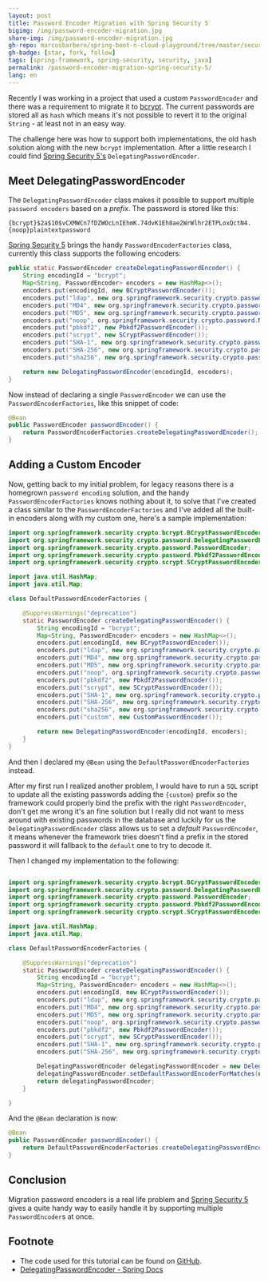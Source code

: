 ```yaml
---
layout: post
title: Password Encoder Migration with Spring Security 5
bigimg: /img/password-encoder-migration.jpg
share-img: /img/password-encoder-migration.jpg
gh-repo: marcosbarbero/spring-boot-n-cloud-playground/tree/master/security
gh-badge: [star, fork, follow]
tags: [spring-framework, spring-security, security, java]
permalink: /password-encoder-migration-spring-security-5/
lang: en
---
```


Recently I was working in a project that used a custom `PasswordEncoder` and there was a requirement to migrate it to 
[bcrypt](https://en.wikipedia.org/wiki/Bcrypt). The current passwords are stored all as `hash` which means it's not
possible to revert it to the original `String` - at least not in an easy way.

The challenge here was how to support both implementations, the old hash solution along with the new `bcrypt` 
implementation. After a little research I could find [Spring Security 5's](https://spring.io/projects/spring-security) 
`DelegatingPasswordEncoder`.

## Meet DelegatingPasswordEncoder

The `DelegatingPasswordEncoder` class makes it possible to support multiple `password encoders` based on a *prefix*. The
password is stored like this:

```text
{bcrypt}$2a$10$vCXMWCn7fDZWOcLnIEhmK.74dvK1Eh8ae2WrWlhr2ETPLoxQctN4.
{noop}plaintextpassword
``` 

[Spring Security 5](https://spring.io/projects/spring-security) brings the handy `PasswordEncoderFactories` class,
currently this class supports the following encoders:

```java
public static PasswordEncoder createDelegatingPasswordEncoder() {
    String encodingId = "bcrypt";
    Map<String, PasswordEncoder> encoders = new HashMap<>();
    encoders.put(encodingId, new BCryptPasswordEncoder());
    encoders.put("ldap", new org.springframework.security.crypto.password.LdapShaPasswordEncoder());
    encoders.put("MD4", new org.springframework.security.crypto.password.Md4PasswordEncoder());
    encoders.put("MD5", new org.springframework.security.crypto.password.MessageDigestPasswordEncoder("MD5"));
    encoders.put("noop", org.springframework.security.crypto.password.NoOpPasswordEncoder.getInstance());
    encoders.put("pbkdf2", new Pbkdf2PasswordEncoder());
    encoders.put("scrypt", new SCryptPasswordEncoder());
    encoders.put("SHA-1", new org.springframework.security.crypto.password.MessageDigestPasswordEncoder("SHA-1"));
    encoders.put("SHA-256", new org.springframework.security.crypto.password.MessageDigestPasswordEncoder("SHA-256"));
    encoders.put("sha256", new org.springframework.security.crypto.password.StandardPasswordEncoder());

    return new DelegatingPasswordEncoder(encodingId, encoders);
}
``` 

Now instead of declaring a single `PasswordEncoder` we can use the `PasswordEncoderFactories`, like this snippet of code:

```java
@Bean
public PasswordEncoder passwordEncoder() {
    return PasswordEncoderFactories.createDelegatingPasswordEncoder();
}
```

## Adding a Custom Encoder

Now, getting back to my initial problem, for legacy reasons there is a homegrown `password encoding` solution, and the
handy `PasswordEncoderFactories` knows nothing about it, to solve that I've created a class similar to the 
`PasswordEncoderFactories` and I've added all the built-in encoders along with my custom one, here's a sample implementation:

```java
import org.springframework.security.crypto.bcrypt.BCryptPasswordEncoder;
import org.springframework.security.crypto.password.DelegatingPasswordEncoder;
import org.springframework.security.crypto.password.PasswordEncoder;
import org.springframework.security.crypto.password.Pbkdf2PasswordEncoder;
import org.springframework.security.crypto.scrypt.SCryptPasswordEncoder;

import java.util.HashMap;
import java.util.Map;

class DefaultPasswordEncoderFactories {

    @SuppressWarnings("deprecation")
    static PasswordEncoder createDelegatingPasswordEncoder() {
        String encodingId = "bcrypt";
        Map<String, PasswordEncoder> encoders = new HashMap<>();
        encoders.put(encodingId, new BCryptPasswordEncoder());
        encoders.put("ldap", new org.springframework.security.crypto.password.LdapShaPasswordEncoder());
        encoders.put("MD4", new org.springframework.security.crypto.password.Md4PasswordEncoder());
        encoders.put("MD5", new org.springframework.security.crypto.password.MessageDigestPasswordEncoder("MD5"));
        encoders.put("noop", org.springframework.security.crypto.password.NoOpPasswordEncoder.getInstance());
        encoders.put("pbkdf2", new Pbkdf2PasswordEncoder());
        encoders.put("scrypt", new SCryptPasswordEncoder());
        encoders.put("SHA-1", new org.springframework.security.crypto.password.MessageDigestPasswordEncoder("SHA-1"));
        encoders.put("SHA-256", new org.springframework.security.crypto.password.MessageDigestPasswordEncoder("SHA-256"));
        encoders.put("sha256", new org.springframework.security.crypto.password.StandardPasswordEncoder());
        encoders.put("custom", new CustomPasswordEncoder());

        return new DelegatingPasswordEncoder(encodingId, encoders);
    }
}
```

And then I declared my `@Bean` using the `DefaultPasswordEncoderFactories` instead.

After my first run I realized another problem, I would have to run a `SQL` script to update all the existing passwords 
adding the `{custom}` prefix so the framework could properly bind the prefix with the right `PasswordEncoder`, 
don't get me wrong it's an fine solution but I really did not want to mess around with existing passwords in the 
database and luckily for us the `DelegatingPasswordEncoder` class allows us to set a *default* `PasswordEncoder`, it means
whenever the framework tries doesn't find a prefix in the stored password it will fallback to the `default` one to try
to decode it.

Then I changed my implementation to the following:

```java

import org.springframework.security.crypto.bcrypt.BCryptPasswordEncoder;
import org.springframework.security.crypto.password.DelegatingPasswordEncoder;
import org.springframework.security.crypto.password.PasswordEncoder;
import org.springframework.security.crypto.password.Pbkdf2PasswordEncoder;
import org.springframework.security.crypto.scrypt.SCryptPasswordEncoder;

import java.util.HashMap;
import java.util.Map;

class DefaultPasswordEncoderFactories {

    @SuppressWarnings("deprecation")
    static PasswordEncoder createDelegatingPasswordEncoder() {
        String encodingId = "bcrypt";
        Map<String, PasswordEncoder> encoders = new HashMap<>();
        encoders.put(encodingId, new BCryptPasswordEncoder());
        encoders.put("ldap", new org.springframework.security.crypto.password.LdapShaPasswordEncoder());
        encoders.put("MD4", new org.springframework.security.crypto.password.Md4PasswordEncoder());
        encoders.put("MD5", new org.springframework.security.crypto.password.MessageDigestPasswordEncoder("MD5"));
        encoders.put("noop", org.springframework.security.crypto.password.NoOpPasswordEncoder.getInstance());
        encoders.put("pbkdf2", new Pbkdf2PasswordEncoder());
        encoders.put("scrypt", new SCryptPasswordEncoder());
        encoders.put("SHA-1", new org.springframework.security.crypto.password.MessageDigestPasswordEncoder("SHA-1"));
        encoders.put("SHA-256", new org.springframework.security.crypto.password.MessageDigestPasswordEncoder("SHA-256"));

        DelegatingPasswordEncoder delegatingPasswordEncoder = new DelegatingPasswordEncoder(encodingId, encoders);
        delegatingPasswordEncoder.setDefaultPasswordEncoderForMatches(new CustomPasswordEncoder());
        return delegatingPasswordEncoder;
    }

}
```

And the `@Bean` declaration is now:

```java
@Bean
public PasswordEncoder passwordEncoder() {
    return DefaultPasswordEncoderFactories.createDelegatingPasswordEncoder();
}
```

Conclusion
---

Migration password encoders is a real life problem and [Spring Security 5](https://spring.io/projects/spring-security) 
gives a quite handy way to easily handle it by supporting multiple `PasswordEncoder`s at once.

Footnote
---
 - The code used for this tutorial can be found on [GitHub](https://github.com/marcosbarbero/spring-boot-n-cloud-playground/tree/master/security).
 - [DelegatingPasswordEncoder - Spring Docs](https://docs.spring.io/spring-security/site/docs/current/reference/htmlsingle/#pe-dpe)